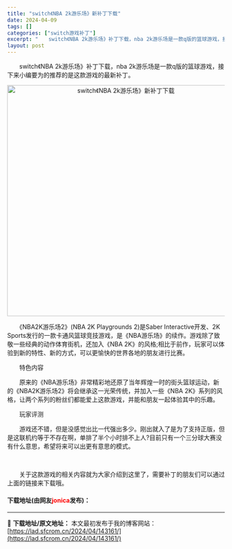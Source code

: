 ```yaml
---
title: "switch《NBA 2k游乐场》新补丁下载"
date: 2024-04-09
tags: []
categories: ["switch游戏补丁"]
excerpt: "　　switch《NBA 2k游乐场》补丁下载，nba 2k游乐场是一款q版的篮球游戏，接下来小编要为的推荐的是这款游戏的最新补丁。 　　《NBA2K游乐场2》(NBA 2K Playgrounds 2)是Saber Interactive开发、2K Sports发行的一款卡通风篮球竞技游戏，是《N&hellip;"
layout: post
---
```


 <p>　　switch《NBA 2k游乐场》补丁下载，nba 2k游乐场是一款q版的篮球游戏，接下来小编要为的推荐的是这款游戏的最新补丁。</p> <p align="center"><img align="" border="0" src="https://lad.sfcrom.cn/wp-content/uploads/2024/04/20240409_661522a320d49.webp" width="534" alt="switch《NBA 2k游乐场》新补丁下载" /></p> <p>　　《NBA2K游乐场2》(NBA 2K Playgrounds 2)是Saber Interactive开发、2K Sports发行的一款卡通风篮球竞技游戏，是《NBA游乐场》的续作。游戏除了致敬一些经典的动作体育街机，还加入《NBA 2K》的风格;相比于前作，玩家可以体验到新的特性、新的方式，可以更愉快的世界各地的朋友进行比赛。</p> <p>　　特色内容</p> <p>　　原来的《NBA游乐场》非常精彩地还原了当年辉煌一时的街头篮球运动，新的《NBA2K游乐场2》将会继承这一光荣传统，并加入一些《NBA 2K》系列的风格，让两个系列的粉丝们都能爱上这款游戏，并能和朋友一起体验其中的乐趣。</p> <p>　　玩家评测</p> <p>　　游戏还不错，但是没感觉出比一代强出多少。刚出就入了是为了支持正版，但是这联机约等于不存在啊，单排了半个小时排不上人?目前只有一个三分球大赛没有什么意思，希望将来可以出更有意思的模式。</p> <p>&nbsp;</p> <p>　　关于这款游戏的相关内容就为大家介绍到这里了，需要补丁的朋友们可以通过上面的链接来下载哦。</p> <p><h4>下载地址(由网友<font color="red">jonica</font>发布)：</h4></p> 

---
📖 **下载地址/原文地址：** 本文最初发布于我的博客网站：[https://lad.sfcrom.cn/2024/04/143161/](https://lad.sfcrom.cn/2024/04/143161/)
